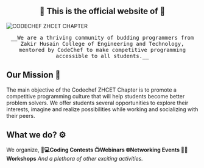 <h2 align="center"> 🔗 This is the official website of 🔗 <br/> </h2> 

![CODECHEF ZHCET CHAPTER](https://user-images.githubusercontent.com/96831851/151702117-fe4fe4fb-635f-40a3-ac37-a0dcf089d7cb.png)

<p align="center"> <samp>__We are a thriving community of budding programmers from Zakir Husain College of Engineering and Technology, mentored by CodeChef to make competitive programming accessible to all students.__

  ## Our Mission 🎯  <br>
The main objective of the Codechef ZHCET Chapter is to promote a competitive programming culture that will help students become better problem solvers. We offer students several opportunities to explore their interests, imagine and realize possibilities while working and socializing with their peers. 
  
  ## What we do? ⚙️  <br>
  We organize, 
👨‍**💻Coding Contests
📺Webinars
🌐Networking Events
👨‍🔧Workshops**
_And a plethora of other exciting activities._
  
